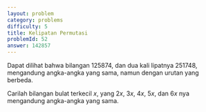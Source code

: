 ```yaml
---
layout: problem
category: problems
difficulty: 5
title: Kelipatan Permutasi
problemId: 52
answer: 142857
---
```

Dapat dilihat bahwa bilangan 125874, dan dua kali lipatnya 251748, mengandung angka-angka yang sama, namun dengan urutan yang berbeda.

Carilah bilangan bulat terkecil *x*, yang 2*x*, 3*x*, 4*x*, 5*x*, dan 6*x* nya mengandung angka-angka yang sama.
